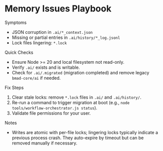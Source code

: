 # Memory Issues Playbook

Symptoms
- JSON corruption in `.ai/*_context.json`
- Missing or partial entries in `.ai/history/*_log.jsonl`
- Lock files lingering: `*.lock`

Quick Checks
- Ensure Node >= 20 and local filesystem not read-only.
- Verify `.ai/` exists and is writable.
- Check for `.ai/.migrated` (migration completed) and remove legacy `bmad-core/ai` if needed.

Fix Steps
1) Clear stale locks: remove `*.lock` files in `.ai/` and `.ai/history/`.
2) Re-run a command to trigger migration at boot (e.g., `node tools/workflow-orchestrator.js status`).
3) Validate file permissions for your user.

Notes
- Writes are atomic with per-file locks; lingering locks typically indicate a previous process crash. They auto-expire by timeout but can be removed manually if necessary.


